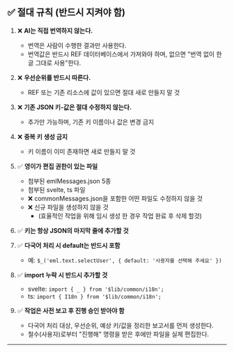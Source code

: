 ## ✅ 절대 규칙 (반드시 지켜야 함)

1. ❌ **AI는 직접 번역하지 않는다.**

	- 번역은 사람이 수행한 결과만 사용한다.
	- 번역값은 반드시 REF 데이터베이스에서 가져와야 하며, 없으면 "번역 없이 한글 그대로 사용"한다.

2. ❌ **우선순위를 반드시 따른다.**

	- REF 또는 기존 리소스에 값이 있으면 절대 새로 만들지 말 것

3. ❌ **기존 JSON 키-값은 절대 수정하지 않는다.**

	- 추가만 가능하며, 기존 키 이름이나 값은 변경 금지

4. ❌ **중복 키 생성 금지**

	- 키 이름이 이미 존재하면 새로 만들지 말 것

5. ✅ **영이가 편집 권한이 있는 파일**

	- 첨부된 emlMessages.json 5종
	- 첨부된 svelte, ts 파일
	- ❌ commonMessages.json을 포함한 어떤 파일도 수정하지 않을 것
	- ❌ 신규 파일을 생성하지 않을 것
		- (효율적인 작업을 위해 임시 생성 한 경우 작업 완료 후 삭제 할것)

6. ✅ **키는 항상 JSON의 마지막 줄에 추가할 것**

7. ✅ **다국어 처리 시 default는 반드시 포함**

	- 예: `$_('eml.text.selectUser', { default: '사용자를 선택해 주세요' })`

8. ✅ **import 누락 시 반드시 추가할 것**

	- svelte: `import { _ } from '$lib/common/i18n';`
	- ts: `import { I18n } from '$lib/common/i18n';`

9. ✅ **작업은 사전 보고 후 진행 승인 받아야 함**

	- 다국어 처리 대상, 우선순위, 예상 키/값을 정리한 보고서를 먼저 생성한다.
	- 철수(사용자)로부터 "진행해" 명령을 받은 후에만 파일을 실제 편집한다.

---